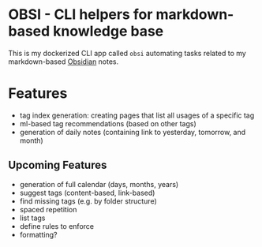 # OBSI - CLI helpers for markdown-based knowledge base
This is my dockerized CLI app called `obsi` 
automating tasks related to my markdown-based [Obsidian](https://obsidian.md) notes.

# Features
- tag index generation: creating pages that list all usages of a specific tag
- ml-based tag recommendations (based on other tags)
- generation of daily notes (containing link to yesterday, tomorrow, and month)

## Upcoming Features
- generation of full calendar (days, months, years)
- suggest tags (content-based, link-based)
- find missing tags (e.g. by folder structure)
- spaced repetition
- list tags
- define rules to enforce
- formatting?
